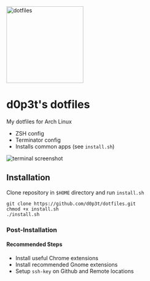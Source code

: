 <img alt="dotfiles" width="200" src="https://cdn.rawgit.com/davidosomething/dotfiles/master/meta/dotfiles-logo.png">

# d0p3t's dotfiles
My dotfiles for Arch Linux

- ZSH config
- Terminator config
- Installs common apps (see `install.sh`)

![terminal screenshot](http://i.imgur.com/SBpm1jH.png)

## Installation

Clone repository in `$HOME` directory and run `install.sh`

```cd ~
git clone https://github.com/d0p3t/dotfiles.git
chmod +x install.sh
./install.sh
```

### Post-Installation

#### Recommended Steps

- Install useful Chrome extensions
- Install recommended Gnome extensions
- Setup `ssh-key` on Github and Remote locations

